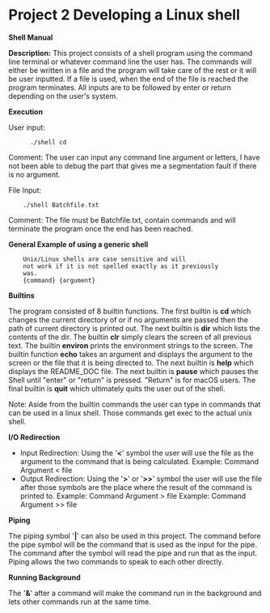 # Project 2 Developing a Linux shell
__Shell Manual__

__Description:__ This project consists of a shell program using the command line terminal
or whatever command line the user has. The commands will either be written in a file and
the program will take care of the rest or it will be user inputted. If a file is used, when
the end of the file is reached the program terminates. All inputs are to be followed by
enter or return depending on the user's system.

__Execution__

User input:

          ./shell cd

  Comment: The user can input any command line argument or letters, I have not
  been able to debug the part that gives me a segmentation fault if there is no
  argument.

File Input:

        ./shell Batchfile.txt

  Comment: The file must be Batchfile.txt, contain commands and will terminate the
  program once the end has been reached.

__General Example of using a generic shell__

        Unix/Linux shells are case sensitive and will
        not work if it is not spelled exactly as it previously
        was.
        {command} {argument}

__Builtins__

The program consisted of 8 builtin functions. The first builtin is __cd__ which changes the current
directory of or if no arguments are passed then the path of current directory is printed out. The next builtin
is __dir__ which lists the contents of the dir. The builtin __clr__ simply clears the screen of all previous
text. The builtin __environ__ prints the environment strings to the screen. The builtin
function __echo__ takes an argument and displays the argument to the screen or the file that it is being directed to.
The next builtin is __help__ which displays the README_DOC file. The next builtin is __pause__ which pauses the Shell
until "enter" or "return" is pressed. "Return" is for macOS users. The final builtin is
__quit__ which ultimately quits the user out of the shell.

Note: Aside from the builtin commands the user can type in commands that can be used in a linux shell. Those commands
get exec to the actual unix shell.

__I/O Redirection__
- Input Redirection: Using the '__<__' symbol the user will use the file as the argument
to the command that is being calculated.
      Example: Command Argument < file
- Output Redirection: Using the '__>__' or '__>>__' symbol the user will use the file after those symbols are the place where the result of the command is printed to.
      Example: Command Argument > file
      Example: Command Argument >> file

__Piping__

The piping symbol '__|__' can also be used in this project. The command before the pipe symbol will be the
 command that is used as the input for the pipe. The command after the symbol will read the pipe and run that as the input.
Piping allows the two commands to speak to each other directly.

__Running Background__

The '__&__' after a command will make the command run in the background and lets other commands run at the same time.
